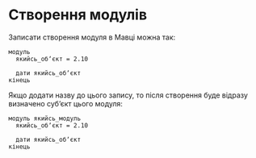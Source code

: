 # Створення модулів

Записати створення <keyword>модуля</keyword> в <subject>Мавці</subject> можна так:

```мавка
модуль
  якийсь_обʼєкт = 2.10

  дати якийсь_обʼєкт
кінець
```

<keyword>Якщо</keyword> додати назву до цього запису, то після створення буде відразу визначено субʼєкт цього <keyword>
модуля</keyword>:

```мавка
модуль якийсь_модуль
  якийсь_обʼєкт = 2.10

  дати якийсь_обʼєкт
кінець
```